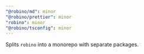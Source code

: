 ```yaml
---
"@robino/md": minor
"@robino/prettier": minor
"robino": minor
"@robino/tsconfig": minor
---
```


Splits `robino` into a monorepo with separate packages.
